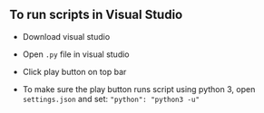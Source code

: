 ## To run scripts in Visual Studio
- Download visual studio
- Open `.py` file in visual studio
- Click play button on top bar

- To make sure the play button runs script using python 3, open `settings.json` and set: `"python": "python3 -u"`
